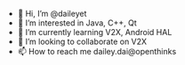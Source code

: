 - 👋 Hi, I’m @daileyet
- 👀 I’m interested in Java, C++, Qt
- 🌱 I’m currently learning V2X, Android HAL
- 💞️ I’m looking to collaborate on V2X
- 📫 How to reach me dailey.dai@openthinks

<!---
daileyet/daileyet is a ✨ special ✨ repository because its `README.md` (this file) appears on your GitHub profile.
You can click the Preview link to take a look at your changes.
--->
